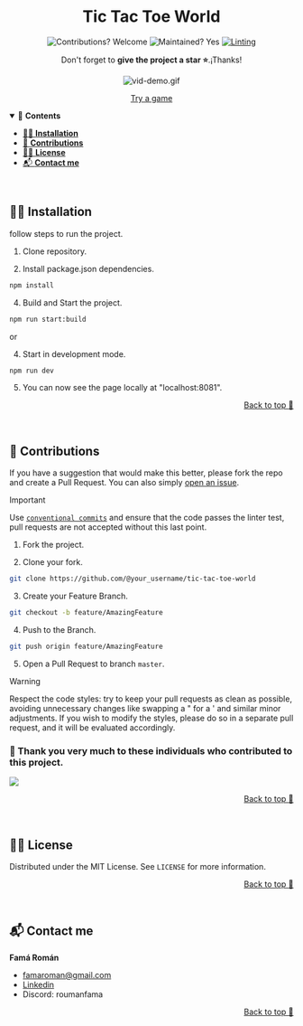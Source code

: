 <div align="center">

# Tic Tac Toe World

![Contributions? Welcome](https://img.shields.io/badge/Contributions-Welcome-brightgreen.svg)
![Maintained? Yes](https://img.shields.io/badge/Maintained%3F-Yes-brightgreen.svg)
[![Linting](https://github.com/RomanFama592/tic-tac-toe-world/actions/workflows/lint.yml/badge.svg)](https://github.com/RomanFama592/tic-tac-toe-world/actions/workflows/lint.yml)

Don't forget to **give the project a star ⭐**.¡Thanks!


![vid-demo.gif](https://github.com/RomanFama592/tic-tac-toe-world/blob/master/docs/images/demo.gif?raw=true)

[Try a game](https://t3-world.vercel.app/play)

</div>

<details open>
  <summary>📑 <strong>Contents</strong></summary>

- [👨‍🏫 **Installation**](#-installation)
- [👋 **Contributions**](#-contributions)
- [👨‍⚖️ **License**](#-license)
- [📬 **Contact me**](#-contact-me)

</details>

<br>

## 👨‍🏫 Installation

follow steps to run the project.

1. Clone repository.

2. Install package.json dependencies.

```bash
npm install
```

4. Build and Start the project.
```bash
npm run start:build
```

or

4. Start in development mode.
```bash
npm run dev
```

5. You can now see the page locally at "localhost:8081".

<p align="right"><a href="#top">Back to top 🔼</a></p>
<br>

## 👋 Contributions

If you have a suggestion that would make this better, please fork the repo and create a Pull Request. You can also simply [open an issue](https://github.com/RomanFama592/tic-tac-toe-world/issues).

> [!IMPORTANT]
> Use [`conventional commits`](https://www.conventionalcommits.org/) and ensure that the code passes the linter test, pull requests are not accepted without this last point.

1. Fork the project.

2. Clone your fork.

```bash
git clone https://github.com/@your_username/tic-tac-toe-world
```

3. Create your Feature Branch.

```bash
git checkout -b feature/AmazingFeature
```

4. Push to the Branch.

```bash
git push origin feature/AmazingFeature
```

5. Open a Pull Request to branch `master`.

> [!WARNING]
> Respect the code styles: try to keep your pull requests as clean as possible, avoiding unnecessary changes like swapping a " for a ' and similar minor adjustments. If you wish to modify the styles, please do so in a separate pull request, and it will be evaluated accordingly.

### 🙏 Thank you very much to these individuals who contributed to this project.

<a href="https://github.com/RomanFama592/tic-tac-toe-world/graphs/contributors">
  <img src="https://contrib.rocks/image?repo=RomanFama592/tic-tac-toe-world" />
</a>


<p align="right"><a href="#top">Back to top 🔼</a></p>
<br>

## 👨‍⚖️ License

Distributed under the MIT License. See `LICENSE` for more information.

<p align="right"><a href="#top">Back to top 🔼</a></p>
<br>

## 📬 Contact me

**Famá Román** 
- famaroman@gmail.com
- [Linkedin](https://www.linkedin.com/in/romanfama)
- Discord: roumanfama

<p align="right"><a href="#top">Back to top 🔼</a></p>
<br>